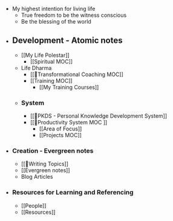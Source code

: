 - My highest intention for living life
    - True freedom to be the witness conscious
    - Be the blessing of the world
- ## Development - Atomic notes
    - [[My Life Polestar]]
        - [[Spiritual MOC]]
    - Life Dharma
        - [[🧭Transformational Coaching MOC]]
        - [[Training MOC]]
            - [[My Training Courses]]
    - ### System
        - [[🌱PKDS - Personal Knowledge Development System]]
        - [[🧭Productivity System MOC ]]
            - [[Area of Focus]]
            - [[Projects MOC]]
- ### Creation - Evergreen notes
    - [[🧭Writing Topics]]
    - [[Evergreen notes]]
    - Blog Articles
- ### Resources for Learning and Referencing
    - [[People]]
    - [[Resources]]
